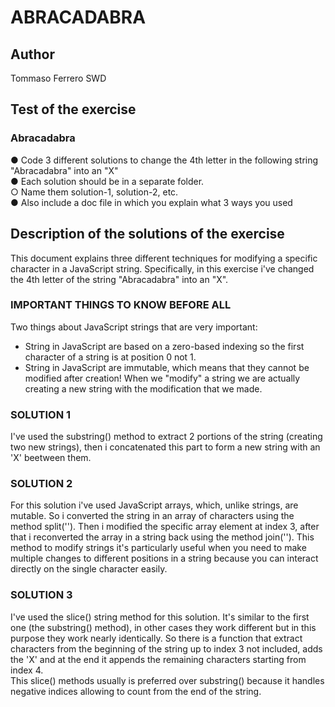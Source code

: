 # ABRACADABRA

## Author

Tommaso Ferrero SWD

## Test of the exercise

### Abracadabra  
● Code 3 different solutions to change the 4th letter in the following string "Abracadabra" into an "X"  
● Each solution should be in a separate folder.  
○ Name them solution-1, solution-2, etc.  
● Also include a doc file in which you explain what 3 ways you used  

## Description of the solutions of the exercise

This document explains three different techniques for modifying a specific character in a JavaScript string. Specifically, in this exercise i've changed the 4th letter of the string "Abracadabra" into an "X".  

### IMPORTANT THINGS TO KNOW BEFORE ALL

Two things about JavaScript strings that are very important:  

- String in JavaScript are based on a zero-based indexing so the first character of a string is at position 0 not 1.
- String in JavaScript are immutable, which means that they cannot be modified after creation! When we "modify" a string we are actually creating a new string with the modification that we made.

### SOLUTION 1

I've used the substring() method to extract 2 portions of the string (creating two new strings), then i concatenated this part to form a new string with an 'X' beetween them.

### SOLUTION 2

For this solution i've used JavaScript arrays, which, unlike strings, are mutable. So i converted the string in an array of characters using the method split(''). Then i modified the specific array element at index 3, after that i reconverted the array in a string back using the method join(''). This method to modify strings it's particularly useful when you need to make multiple changes to different positions in a string because you can interact directly on the single character easily.

### SOLUTION 3

I've used the slice() string method for this solution. It's similar to the first one (the substring() method), in other cases they work different but in this purpose they work nearly identically. So there is a function that extract characters from the beginning of the string up to index 3 not included, adds the 'X' and at the end it appends the remaining characters starting from index 4.  
This slice() methods usually is preferred over substring() because it handles negative indices allowing to count from the end of the string.

